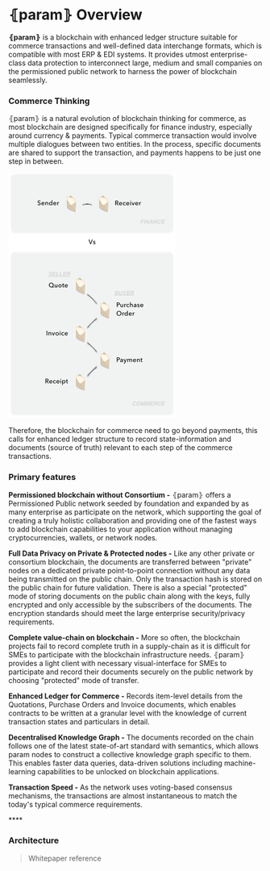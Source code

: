 # ⦃param⦄ Overview

**⦃param⦄** is a blockchain with enhanced ledger structure suitable for commerce transactions and well-defined data interchange formats, which is compatible with most ERP & EDI systems. It provides utmost enterprise-class data protection to interconnect large, medium and small companies on the permissioned public network to harness the power of blockchain seamlessly.

### Commerce Thinking

⦃param⦄ is a natural evolution of blockchain thinking for commerce, as most blockchain are designed specifically for finance industry, especially around currency & payments. Typical commerce transaction would involve multiple dialogues between two entities. In the process, specific documents are shared to support the transaction, and payments happens to be just one step in between.

![](../.gitbook/assets/image.png)

Therefore, the blockchain for commerce need to go beyond payments, this calls for enhanced ledger structure to record state-information and documents \(source of truth\) relevant to each step of the commerce transactions. 

### Primary features

**Permissioned blockchain without Consortium -** ⦃param⦄ offers a Permissioned Public network seeded by foundation and expanded by as many enterprise as participate on the network, which supporting the goal of creating a truly holistic collaboration and providing one of the fastest ways to add blockchain capabilities to your application without managing cryptocurrencies, wallets, or network nodes.

**Full Data Privacy on Private & Protected nodes -** Like any other private or consortium blockchain, the documents are transferred between "private" nodes on a dedicated private point-to-point connection without any data being transmitted on the public chain. Only the transaction hash is stored on the public chain for future validation. There is also a special "protected" mode of storing documents on the public chain along with the keys, fully encrypted and only accessible by the subscribers of the documents. The encryption standards should meet the large enterprise security/privacy requirements.

**Complete value-chain on blockchain -** More so often, the blockchain projects fail to record complete truth in a supply-chain as it is difficult for SMEs to participate with the blockchain infrastructure needs. ⦃param⦄ provides a light client with necessary visual-interface for SMEs to participate and record their documents securely on the public network by choosing "protected" mode of transfer.

**Enhanced Ledger for Commerce -** Records item-level details from the Quotations, Purchase Orders and Invoice documents, which enables contracts to be written at a granular level with the knowledge of current transaction states and particulars in detail.

**Decentralised Knowledge Graph -** The documents recorded on the chain follows one of the latest state-of-art standard with semantics, which allows param nodes to construct a collective knowledge graph specific to them. This enables faster data queries, data-driven solutions including machine-learning capabilities to be unlocked on blockchain applications.

**Transaction Speed -** As the network uses voting-based consensus mechanisms, the transactions are almost instantaneous to match the today's typical commerce requirements.

\*\*\*\*

### Architecture

> Whitepaper reference







